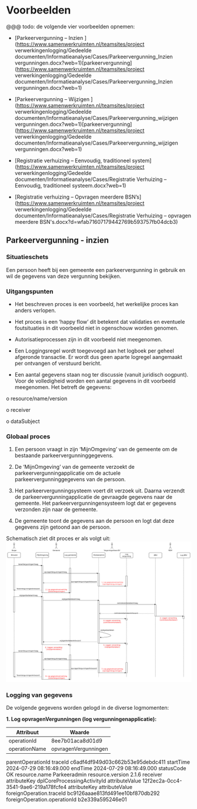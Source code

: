 # Voorbeelden

@@@ todo: de volgende vier voorbeelden opnemen:

- [Parkeervergunning – Inzien ](https://www.samenwerkruimten.nl/teamsites/project verwerkingenlogging/Gedeelde  documenten/Informatieanalyse/Cases/Parkeervergunning_Inzien vergunningen.docx?web=1)[parkeervergunning](https://www.samenwerkruimten.nl/teamsites/project verwerkingenlogging/Gedeelde  documenten/Informatieanalyse/Cases/Parkeervergunning_Inzien vergunningen.docx?web=1)

- [Parkeervergunning – Wijzigen ](https://www.samenwerkruimten.nl/teamsites/project verwerkingenlogging/Gedeelde  documenten/Informatieanalyse/Cases/Parkeervergunning_wijzigen vergunningen.docx?web=1)[parkeervergunning](https://www.samenwerkruimten.nl/teamsites/project verwerkingenlogging/Gedeelde  documenten/Informatieanalyse/Cases/Parkeervergunning_wijzigen vergunningen.docx?web=1)

- [Registratie verhuizing – Eenvoudig, traditioneel system](https://www.samenwerkruimten.nl/teamsites/project verwerkingenlogging/Gedeelde  documenten/Informatieanalyse/Cases/Registratie Verhuizing – Eenvoudig, traditioneel systeem.docx?web=1)

- [Registratie verhuizing – Opvragen meerdere BSN’s](https://www.samenwerkruimten.nl/teamsites/project verwerkingenlogging/Gedeelde  documenten/Informatieanalyse/Cases/Registratie Verhuizing – opvragen meerdere BSN's.docx?d=wfab71607179442769b593757fb04dcb3)

## Parkeervergunning - inzien

### Situatieschets
Een persoon heeft bij een gemeente een parkeervergunning in gebruik en wil de gegevens van deze vergunning bekijken.

### Uitgangspunten
* Het beschreven proces is een voorbeeld, het werkelijke proces kan anders verlopen.

* Het proces is een ‘happy flow’ dit betekent dat validaties en eventuele foutsituaties in dit voorbeeld niet in ogenschouw worden genomen.

* Autorisatieprocessen zijn in dit voorbeeld niet meegenomen.

* Een Loggingsregel wordt toegevoegd aan het logboek per geheel afgeronde transactie. Er wordt dus geen aparte logregel aangemaakt per ontvangen of verstuurd bericht.

* Een aantal gegevens staan nog ter discussie (vanuit juridisch oogpunt). Voor de volledigheid worden een aantal gegevens in dit voorbeeld meegenomen. Het betreft de gegevens:

o resource/name/version

o receiver

o dataSubject

### Globaal proces
1. Een persoon vraagt in zijn ‘MijnOmgeving’ van de gemeente om de bestaande parkeervergunninggegevens.

2. De ‘MijnOmgeving’ van de gemeente verzoekt de parkeervergunningapplicatie om de actuele parkeervergunninggegevens van de persoon.

3. Het parkeervergunningsysteem voert dit verzoek uit. Daarna verzendt de parkeervergunningapplicatie de gevraagde gegevens naar de gemeente. Het parkeervergunningensysteem logt dat er gegevens verzonden zijn naar de gemeente.

4. De gemeente toont de gegevens aan de persoon en logt dat deze gegevens zijn getoond aan de persoon.

Schematisch ziet dit proces er als volgt uit:
![Alt text](./medias/SchematischProces_Parkeervergunning_Scenario_Logboek.png)

### Logging van gegevens
De volgende gegevens worden gelogd in de diverse logmomenten:

**1.	Log opvragenVergunningen (log vergunningenapplicatie):**

| Attribuut   | Waarde   |
|-------------|----------|
| operationId	| 8ee7b01aca8d01d9 | 
| operationName| 	opvragenVergunningen| 
parentOperationId	<leeg>
traceId	c6adf4df949d03c662b53e95debdc411
startTime	2024-07-29 08:16:49.000
endTime	2024-07-29 08:16:49.000
statusCode	OK
resource.name	Parkeeradmin
resource.version	2.1.6
receiver	<leeg>
attributeKey	dplCoreProcessingActivityId
attributeValue	12f2ec2a-0cc4-3541-9ae6-219a178fcfe4
attributeKey	<leeg>
attributeValue	<leeg>
foreignOperation.traceId	bc9126aaae813fd491ee10bf870db292
foreignOperation.operationId	b2e339a595246e01


